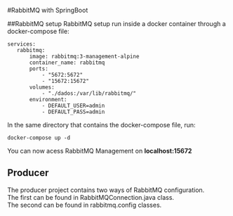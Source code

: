 #RabbitMQ with SpringBoot

##RabbitMQ setup
RabbitMQ setup run inside a docker container through a docker-compose file:
 ```
services:
    rabbitmq:
        image: rabbitmq:3-management-alpine
        container_name: rabbitmq
        ports:
            - "5672:5672"
            - "15672:15672"
        volumes: 
            - "./dados:/var/lib/rabbitmq/"
        environment:
            - DEFAULT_USER=admin
            - DEFAULT_PASS=admin
```

In the same directory that contains the docker-compose file, run:
```
docker-compose up -d
```
You can now acess RabbitMQ Management on **localhost:15672**

## Producer

The producer project contains two ways of RabbitMQ configuration.
<br>
The first can be found in RabbitMQConnection.java class.
<br>
The second can be found in rabbitmq.config classes.



            